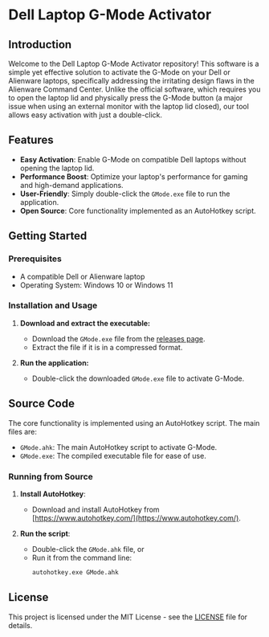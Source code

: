 # Dell Laptop G-Mode Activator

## Introduction

Welcome to the Dell Laptop G-Mode Activator repository! This software is a simple yet effective solution to activate the G-Mode on your Dell or Alienware laptops, specifically addressing the irritating design flaws in the Alienware Command Center. Unlike the official software, which requires you to open the laptop lid and physically press the G-Mode button (a major issue when using an external monitor with the laptop lid closed), our tool allows easy activation with just a double-click.

## Features

- **Easy Activation**: Enable G-Mode on compatible Dell laptops without opening the laptop lid.
- **Performance Boost**: Optimize your laptop's performance for gaming and high-demand applications.
- **User-Friendly**: Simply double-click the `GMode.exe` file to run the application.
- **Open Source**: Core functionality implemented as an AutoHotkey script.

## Getting Started

### Prerequisites

- A compatible Dell or Alienware laptop
- Operating System: Windows 10 or Windows 11

### Installation and Usage

1. **Download and extract the executable:**
    - Download the `GMode.exe` file from the [releases page](https://github.com/ovo4096/dell-gmode-activator/releases).
    - Extract the file if it is in a compressed format.

2. **Run the application:**
    - Double-click the downloaded `GMode.exe` file to activate G-Mode.

## Source Code

The core functionality is implemented using an AutoHotkey script. The main files are:

- `GMode.ahk`: The main AutoHotkey script to activate G-Mode.
- `GMode.exe`: The compiled executable file for ease of use.

### Running from Source

1. **Install AutoHotkey**:
    - Download and install AutoHotkey from [https://www.autohotkey.com/](https://www.autohotkey.com/).

2. **Run the script**:
    - Double-click the `GMode.ahk` file, or
    - Run it from the command line:
      ```sh
      autohotkey.exe GMode.ahk
      ```

## License

This project is licensed under the MIT License - see the [LICENSE](LICENSE) file for details.
